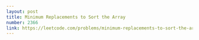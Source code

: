 ```yaml
---
layout: post
title: Minimum Replacements to Sort the Array
number: 2366
link: https://leetcode.com/problems/minimum-replacements-to-sort-the-array
---
```

